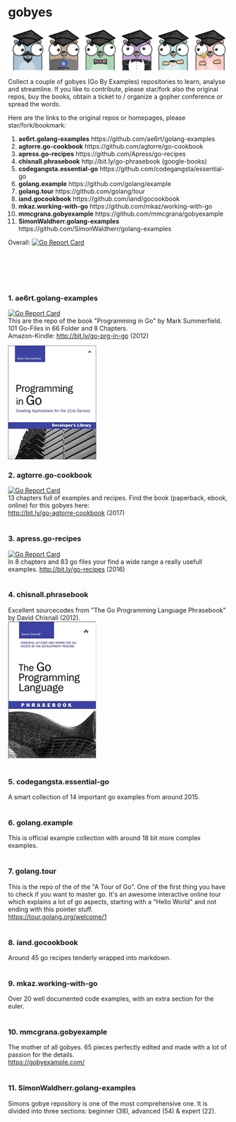 # gobyes

![Alt text](.res/gobyes.png?raw=true "Gobye Gophers")

Collect a couple of gobyes (Go By Examples) repositories to learn, analyse and streamline. If you like to contribute, please star/fork also the original repos, buy the books, obtain a ticket to / organize a gopher conference or spread the words.

Here are the links to the original repos or homepages, please star/fork/bookmark:

<ol>
  <li><b>ae6rt.golang-examples</b>	https://github.com/ae6rt/golang-examples</li>
  <li><b>agtorre.go-cookbook</b>	https://github.com/agtorre/go-cookbook</li>
  <li><b>apress.go-recipes</b>	https://github.com/Apress/go-recipes</li>
  <li><b>chisnall.phrasebook</b> http://bit.ly/go-phrasebook (google-books)</li>
  <li><b>codegangsta.essential-go</b>	https://github.com/codegangsta/essential-go</li>
  <li><b>golang.example</b>	https://github.com/golang/example</li>
  <li><b>golang.tour</b>	https://github.com/golang/tour</li>
  <li><b>iand.gocookbook</b>	https://github.com/iand/gocookbook</li>
  <li><b>mkaz.working-with-go</b>	https://github.com/mkaz/working-with-go</li>
  <li><b>mmcgrana.gobyexample</b>	https://github.com/mmcgrana/gobyexample</li>
  <li><b>SimonWaldherr.golang-examples</b>	https://github.com/SimonWaldherr/golang-examples</li>
</ol>


Overall: [![Go Report Card](https://goreportcard.com/badge/github.com/codefreezr/gobyes)](https://goreportcard.com/report/github.com/codefreezr/gobyes)  
</br>  
</br>  
</br>  

### 1. ae6rt.golang-examples
[![Go Report Card](https://goreportcard.com/badge/github.com/ae6rt/golang-examples)](https://goreportcard.com/report/github.com/ae6rt/golang-examples)  
This are the repo of the book "Programming in Go" by Mark Summerfield. 101 Go-Files in 66 Folder and 8 Chapters.  
Amazon-Kindle: http://bit.ly/go-prg-in-go (2012)  
<!-- Playable via readme.md folder inside: [ae6rt.golang-examples](ae6rt.golang-examples/goeg/src)-->  
<img src=".res/covers/cover-ProgrammingInGo.jpg" width="200">
</br>  

### 2. agtorre.go-cookbook
[![Go Report Card](https://goreportcard.com/badge/github.com/agtorre/go-cookbook)](https://goreportcard.com/report/github.com/agtorre/go-cookbook)  
13 chapters full of examples and recipes. Find the book (paperback, ebook, online) for this gobyes here:  
http://bit.ly/go-agtorre-cookbook (2017)  
</br>  

### 3. apress.go-recipes
[![Go Report Card](https://goreportcard.com/badge/github.com/Apress/go-recipes)](https://goreportcard.com/report/github.com/Apress/go-recipes)  
In 8 chapters and 83 go files your find a wide range a really usefull examples.
http://bit.ly/go-recipes (2016)  
</br>  

### 4. chisnall.phrasebook
Excellent sourcecodes from "The Go Programming Language Phrasebook" by David Chisnall (2012).  
<img src=".res/covers/GoProgrammingPhrasebook.jpg" width="200">  
</br>  

### 5. codegangsta.essential-go
A smart collection of 14 important go examples from around 2015.  
</br>  

### 6. golang.example
This is official example collection with around 18 bit more complex examples.  
</br>  

### 7. golang.tour
This is the repo of the of the "A Tour of Go". One of the first thing you have to check if you want to master go. It's an awesome interactive online tour which explains a lot of go aspects, starting with a "Hello World" and not ending with this pointer stuff.  
https://tour.golang.org/welcome/1  
</br>  

### 8. iand.gocookbook
Around 45 go recipes tenderly wrapped into markdown.  
</br>  

### 9. mkaz.working-with-go
Over 20 well documented code examples, with an extra section for the euler.  
</br>  

### 10. mmcgrana.gobyexample
The mother of all gobyes. 65 pieces perfectly edited and made with a lot of passion for the details.  
https://gobyexample.com/  
</br>  

### 11. SimonWaldherr.golang-examples
Simons gobye repository is one of the most comprehensive one. It is divided into three sections: beginner (38), advanced (54) & expert (22).  
</br>  
